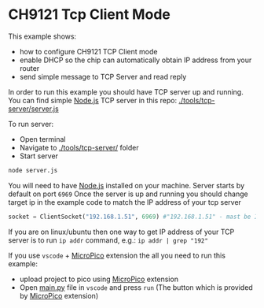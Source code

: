 # CH9121 Tcp Client Mode

This example shows:
- how to configure CH9121 TCP Client mode 
- enable DHCP so the chip can automatically obtain IP address from your router
- send simple message to TCP Server and read reply

In order to run this example you should have TCP server up and running.
You can find simple [Node.js](https://nodejs.org) TCP server in this repo: [./tools/tcp-server/server.js](/tools/tcp-server/server.js)

To run server:
- Open terminal
- Navigate to [./tools/tcp-server/](/tools/tcp-server/) folder
- Start server

```bash
node server.js
```

You will need to have [Node.js](https://nodejs.org) installed on your machine.
Server starts by default on port `6969`
Once the server is up and running you should change target ip in the example code to match the IP address of your tcp server

```python
socket = ClientSocket("192.168.1.51", 6969) #"192.168.1.51" - mast be IP address of your TCP server
```

If you are on linux/ubuntu then one way to get IP address of your TCP server is to run `ip addr` command, e.g.: `ip addr | grep "192"`

If you use `vscode` + [MicroPico](vscode:extension/paulober.pico-w-go) extension the all you need to run this example:
 - upload project to pico using [MicroPico](vscode:extension/paulober.pico-w-go) extension
 - Open [main.py](./main.py) file in `vscode` and press `run` (The button which is provided by [MicroPico](vscode:extension/paulober.pico-w-go) extension)
